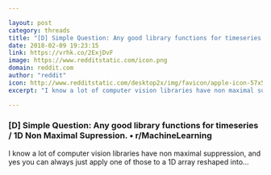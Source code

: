 ```yaml
---

layout: post
category: threads
title: "[D] Simple Question: Any good library functions for timeseries / 1D Non Maximal Supression."
date: 2018-02-09 19:23:15
link: https://vrhk.co/2ExjDvF
image: https://www.redditstatic.com/icon.png
domain: reddit.com
author: "reddit"
icon: http://www.redditstatic.com/desktop2x/img/favicon/apple-icon-57x57.png
excerpt: "I know a lot of computer vision libraries have non maximal suppression, and yes you can always just apply one of those to a 1D array reshaped into..."

---
```


### [D] Simple Question: Any good library functions for timeseries / 1D Non Maximal Supression. • r/MachineLearning

I know a lot of computer vision libraries have non maximal suppression, and yes you can always just apply one of those to a 1D array reshaped into...